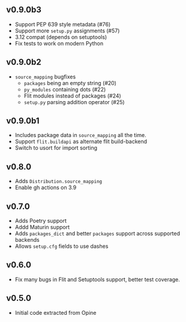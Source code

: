 ## v0.9.0b3

* Support PEP 639 style metadata (#76)
* Support more `setup.py` assignments (#57)
* 3.12 compat (depends on setuptools)
* Fix tests to work on modern Python

## v0.9.0b2

* `source_mapping` bugfixes
  * `packages` being an empty string (#20)
  * `py_modules` containing dots (#22)
  * Flit modules instead of packages (#24)
  * `setup.py` parsing addition operator (#25)

## v0.9.0b1

* Includes package data in `source_mapping` all the time.
* Support `flit.buildapi` as alternate flit build-backend
* Switch to usort for import sorting

## v0.8.0

* Adds `Distribution.source_mapping`
* Enable gh actions on 3.9

## v0.7.0

* Adds Poetry support
* Addd Maturin support
* Adds `packages_dict` and better `packages` support across supported backends
* Allows `setup.cfg` fields to use dashes

## v0.6.0

* Fix many bugs in Flit and Setuptools support, better test coverage.

## v0.5.0

* Initial code extracted from Opine
